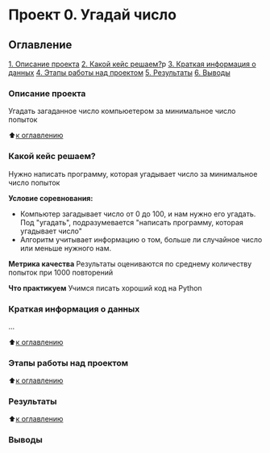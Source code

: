 # Проект 0. Угадай число

## Оглавление 
[1. Описание проекта](https://github.com/pchink/sf_data_science/tree/main/project_0/README.md#описание-проекта)
[2. Какой кейс решаем?](https://github.com/pchink/sf_data_science/tree/main/project_0/README.md#Какой-кейс-решаем)p
[3. Краткая информация о данных](https://github.com/pchink/sf_data_science/tree/main/project_0/README.md#краткая-информация-о-данных) 
[4. Этапы работы над проектом](https://github.com/pchink/sf_data_science/tree/main/project_0/README.md#этапы-работы-над-проектом) 
[5. Результаты](https://github.com/pchink/sf_data_science/tree/main/project_0/README.md#результаты) 
[6. Выводы](https://github.com/pchink/sf_data_science/tree/main/project_0/README.md#выводы) 

### Описание проекта
Угадать загаданное число компьюетером за минимальное число попыток

:arrow_up:[к оглавлению](https://github.com/pchink/sf_data_science/tree/main/project_0/README.md#Оглавление)


### Какой кейс решаем?
Нужно написать программу, которая угадывает число за минимальное число попыток

**Условие соревнования:**
- Компьютер загадывает число от 0 до 100, и нам нужно его угадать. Под "угадать", подразумевается "написать программу, которая угадывает число"
- Алгоритм учитывает информацию о том, больше ли случайное число или меньше нужного нам.

**Метрика качества**
Результаты оцениваются по среднему количеству попыток при 1000 повторений


**Что практикуем**
Учимся писать хороший код на Python


### Краткая информация о данных
...

:arrow_up:[к оглавлению](https://github.com/pchink/sf_data_science/tree/main/project_0/README.md#Оглавление)

### Этапы работы над проектом

:arrow_up:[к оглавлению](https://github.com/pchink/sf_data_science/tree/main/project_0/README.md#Оглавление)

### Результаты

:arrow_up:[к оглавлению](https://github.com/pchink/sf_data_science/tree/main/project_0/README.md#Оглавление)

### Выводы
